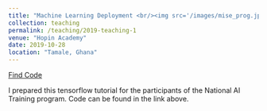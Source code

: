 ```yaml
---
title: "Machine Learning Deployment <br/><img src='/images/mise_prog.jpg'>"
collection: teaching
permalink: /teaching/2019-teaching-1
venue: "Hopin Academy"
date: 2019-10-28
location: "Tamale, Ghana"
---
```


[Find Code](https://github.com/DrCod/model-deployment-hopinacademy-tutorials)

I prepared this tensorflow tutorial for the participants of the National AI Training program. Code can be found in the link above.


